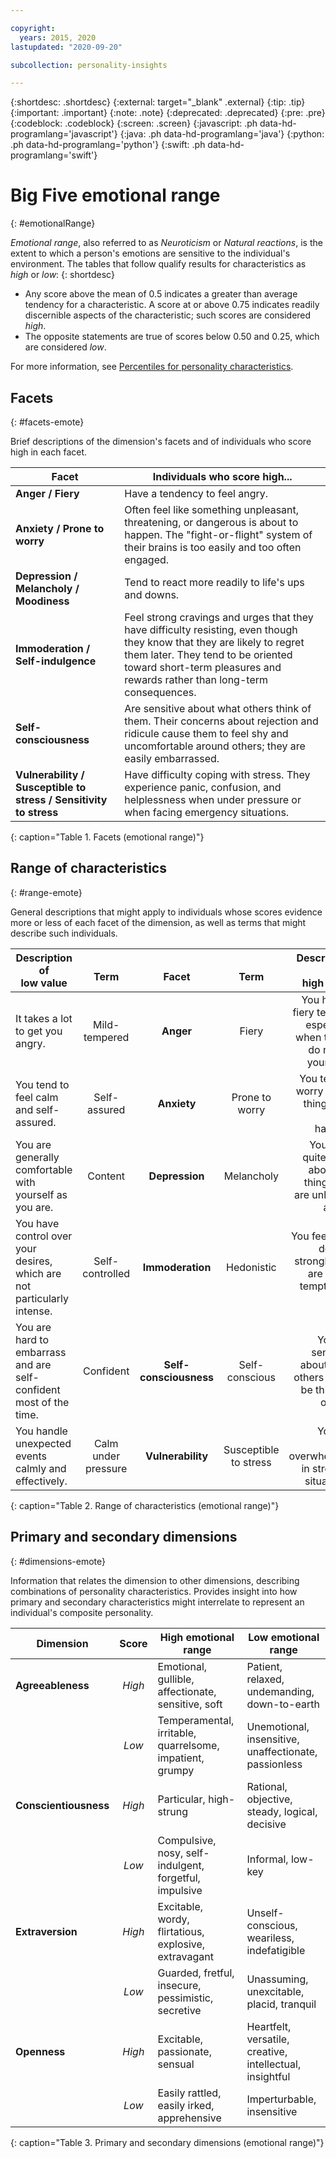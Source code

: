 ```yaml
---

copyright:
  years: 2015, 2020
lastupdated: "2020-09-20"

subcollection: personality-insights

---
```


{:shortdesc: .shortdesc}
{:external: target="_blank" .external}
{:tip: .tip}
{:important: .important}
{:note: .note}
{:deprecated: .deprecated}
{:pre: .pre}
{:codeblock: .codeblock}
{:screen: .screen}
{:javascript: .ph data-hd-programlang='javascript'}
{:java: .ph data-hd-programlang='java'}
{:python: .ph data-hd-programlang='python'}
{:swift: .ph data-hd-programlang='swift'}

# Big Five emotional range
{: #emotionalRange}

*Emotional range*, also referred to as *Neuroticism* or *Natural reactions*, is the extent to which a person's emotions are sensitive to the individual's environment.  The tables that follow qualify results for characteristics as *high* or *low*:
{: shortdesc}

-   Any score above the mean of 0.5 indicates a greater than average tendency for a characteristic. A score at or above 0.75 indicates readily discernible aspects of the characteristic; such scores are considered *high*.
-   The opposite statements are true of scores below 0.50 and 0.25, which are considered *low*.

For more information, see [Percentiles for personality characteristics](/docs/personality-insights?topic=personality-insights-numeric#percentiles).

## Facets
{: #facets-emote}

Brief descriptions of the dimension's facets and of individuals who score high in each facet.

| Facet | Individuals who score high... |
|-------|-------------------------------|
| **Anger / Fiery** | Have a tendency to feel angry. |
| **Anxiety / Prone to worry** | Often feel like something unpleasant, threatening, or dangerous is about to happen. The "fight-or-flight" system of their brains is too easily and too often engaged. |
| **Depression / Melancholy / Moodiness** | Tend to react more readily to life's ups and downs. |
| **Immoderation / Self-indulgence** | Feel strong cravings and urges that they have difficulty resisting, even though they know that they are likely to regret them later. They tend to be oriented toward short-term pleasures and rewards rather than long-term consequences. |
| **Self-consciousness** | Are sensitive about what others think of them. Their concerns about rejection and ridicule cause them to feel shy and uncomfortable around others; they are easily embarrassed. |
| **Vulnerability / Susceptible to stress / Sensitivity to stress** | Have difficulty coping with stress. They experience panic, confusion, and helplessness when under pressure or when facing emergency situations. |
{: caption="Table 1. Facets (emotional range)"}

## Range of characteristics
{: #range-emote}

General descriptions that might apply to individuals whose scores evidence more or less of each facet of the dimension, as well as terms that might describe such individuals.

| Description of<br/>low value | <br/>Term | <br/>Facet | <br/>Term | Description of<br/>high value |
|------------------------------|:---------:|:----------:|:---------:|------------------------------:|
| It takes a lot to get you angry. | Mild-tempered | **Anger** | Fiery | You have a fiery temper, especially when things do not go your way. |
| You tend to feel calm and self-assured. | Self-assured | **Anxiety** | Prone to worry | You tend to worry about things that might happen. |
| You are generally comfortable with yourself as you are. | Content | **Depression** | Melancholy | You think quite often about the things you are unhappy about. |
| You have control over your desires, which are not particularly intense. | Self-controlled | **Immoderation** | Hedonistic | You feel your desires strongly and are easily tempted by them. |
| You are hard to embarrass and are self-confident most of the time. | Confident | **Self-consciousness** | Self-conscious | You are sensitive about what others might be thinking of you. |
| You handle unexpected events calmly and effectively. | Calm under pressure | **Vulnerability** | Susceptible to stress | You are easily overwhelmed in stressful situations. |
{: caption="Table 2. Range of characteristics (emotional range)"}

## Primary and secondary dimensions
{: #dimensions-emote}

Information that relates the dimension to other dimensions, describing combinations of personality characteristics. Provides insight into how primary and secondary characteristics might interrelate to represent an individual's composite personality.

| Dimension | Score | High emotional range | Low emotional range |
|-----------|:-----:|----------------------|---------------------|
| **Agreeableness** | *High* | Emotional, gullible, affectionate, sensitive, soft | Patient, relaxed, undemanding, down-to-earth |
|  | *Low* | Temperamental, irritable, quarrelsome, impatient, grumpy | Unemotional, insensitive, unaffectionate, passionless |
| **Conscientiousness** | *High* | Particular, high-strung | Rational, objective, steady, logical, decisive |
|  | *Low* | Compulsive, nosy, self-indulgent, forgetful, impulsive | Informal, low-key |
| **Extraversion** | *High* | Excitable, wordy, flirtatious, explosive, extravagant | Unself-conscious, weariless, indefatigible |
|  | *Low* | Guarded, fretful, insecure, pessimistic, secretive | Unassuming, unexcitable, placid, tranquil |
| **Openness** | *High* | Excitable, passionate, sensual | Heartfelt, versatile, creative, intellectual, insightful |
|  | *Low* | Easily rattled, easily irked, apprehensive | Imperturbable, insensitive |
{: caption="Table 3. Primary and secondary dimensions (emotional range)"}
